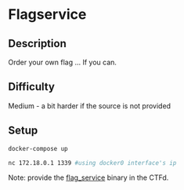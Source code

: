 # Flagservice

## Description

Order your own flag ... If you can.

## Difficulty

Medium - a bit harder if the source is not provided

## Setup

```bash
docker-compose up
```

```bash
nc 172.18.0.1 1339 #using docker0 interface's ip
```

Note: provide the [flag_service](./flag_service) binary in the CTFd.

